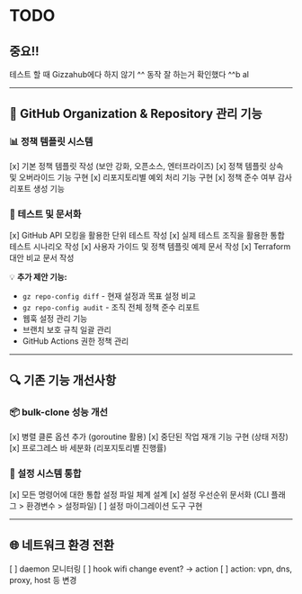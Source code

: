 # TODO

## 중요!!
테스트 할 때 Gizzahub에다 하지 않기 ^^
동작 잘 하는거 확인했다 ^^b al

---

## 🚀 GitHub Organization & Repository 관리 기능

### 📊 정책 템플릿 시스템
[x] 기본 정책 템플릿 작성 (보안 강화, 오픈소스, 엔터프라이즈)
[x] 정책 템플릿 상속 및 오버라이드 기능 구현
[x] 리포지토리별 예외 처리 기능 구현
[x] 정책 준수 여부 감사 리포트 생성 기능

### 🧪 테스트 및 문서화
[x] GitHub API 모킹을 활용한 단위 테스트 작성
[x] 실제 테스트 조직을 활용한 통합 테스트 시나리오 작성
[x] 사용자 가이드 및 정책 템플릿 예제 문서 작성
[x] Terraform 대안 비교 문서 작성

💡 **추가 제안 기능:**
- `gz repo-config diff` - 현재 설정과 목표 설정 비교
- `gz repo-config audit` - 조직 전체 정책 준수 리포트
- 웹훅 설정 관리 기능
- 브랜치 보호 규칙 일괄 관리
- GitHub Actions 권한 정책 관리

---

## 🔍 기존 기능 개선사항

### 📦 bulk-clone 성능 개선
[x] 병렬 클론 옵션 추가 (goroutine 활용)
[x] 중단된 작업 재개 기능 구현 (상태 저장)
[x] 프로그레스 바 세분화 (리포지토리별 진행률)

### 🔧 설정 시스템 통합
[x] 모든 명령어에 대한 통합 설정 파일 체계 설계
[x] 설정 우선순위 문서화 (CLI 플래그 > 환경변수 > 설정파일)
[ ] 설정 마이그레이션 도구 구현

---

## 🌐 네트워크 환경 전환
[ ] daemon 모니터링
[ ] hook wifi change event? -> action
[ ] action: vpn, dns, proxy, host 등 변경
